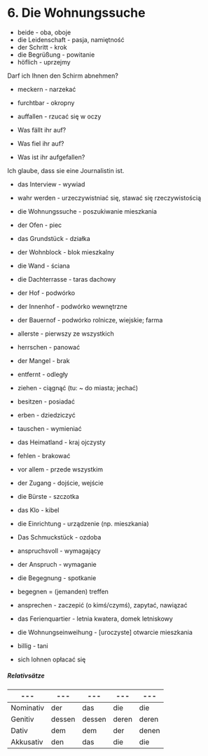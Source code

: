 # 6. Die Wohnungssuche

* beide - oba, oboje
* die Leidenschaft - pasja, namiętność
* der Schritt - krok
* die Begrüßung - powitanie
* höflich - uprzejmy

Darf ich Ihnen den Schirm abnehmen?

* meckern - narzekać
* furchtbar - okropny
* auffallen - rzucać się w oczy

* Was fällt ihr auf?
* Was fiel ihr auf?
* Was ist ihr aufgefallen?

Ich glaube, dass sie eine Journalistin ist.

* das Interview - wywiad
* wahr werden - urzeczywistniać się, stawać się rzeczywistością
* die Wohnungssuche - poszukiwanie mieszkania

* der Ofen - piec
* das Grundstück - działka
* der Wohnblock - blok mieszkalny
* die Wand - ściana
* die Dachterrasse - taras dachowy
* der Hof - podwórko
* der Innenhof - podwórko wewnętrzne
* der Bauernof - podwórko rolnicze, wiejskie; farma

* allerste - pierwszy ze wszystkich
* herrschen - panować
* der Mangel - brak
* entfernt - odległy
* ziehen - ciągnąć (tu: ~ do miasta; jechać)
* besitzen - posiadać
* erben - dziedziczyć
* tauschen - wymieniać
* das Heimatland - kraj ojczysty
* fehlen - brakować
* vor allem - przede wszystkim
* der Zugang - dojście, wejście
* die Bürste - szczotka
* das Klo - kibel
* die Einrichtung - urządzenie (np. mieszkania)
* Das Schmuckstück - ozdoba
* anspruchsvoll - wymagający
* der Anspruch - wymaganie
* die Begegnung - spotkanie
* begegnen = (jemanden) treffen
* ansprechen - zaczepić (o kimś/czymś), zapytać, nawiązać
* das Ferienquartier - letnia kwatera, domek letniskowy
* die Wohnungseinweihung - [uroczyste] otwarcie mieszkania
* billig - tani
* sich lohnen  opłacać się

##### Relativsätze

--- | --- | --- | --- | ---
--- | --- | --- | --- | ---
Nominativ | der | das | die | die
Genitiv | dessen | dessen | deren | deren
Dativ | dem | dem | der | denen
Akkusativ | den | das | die | die
